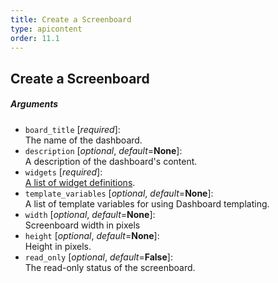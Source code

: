 ```yaml
---
title: Create a Screenboard
type: apicontent
order: 11.1
---
```


## Create a Screenboard
##### Arguments
* `board_title` [*required*]:  
    The name of the dashboard.    
* `description` [*optional*, *default*=**None**]:  
    A description of the dashboard's content.
* `widgets` [*required*]:  
    [A list of widget definitions](/graphing/dashboards/widgets/).
* `template_variables` [*optional*, *default*=**None**]:  
    A list of template variables for using Dashboard templating.
* `width` [*optional*, *default*=**None**]:  
    Screenboard width in pixels
* `height` [*optional*, *default*=**None**]:  
    Height in pixels.
* `read_only` [*optional*, *default*=**False**]:  
    The read-only status of the screenboard.